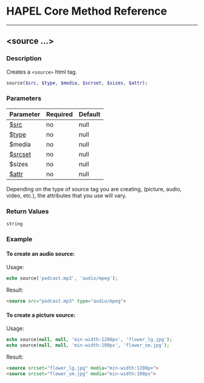 # HAPEL Core Method Reference

---
## \<source ...>


### Description

Creates a `<source>` html tag.

```php
source($src, $type, $media, $scrset, $sizes, $attr);
```

### Parameters

| Parameter                          | Required | Default |
|------------------------------------|----------|---------|
| [$src](../attributes/src)          | no       | null    |
| [$type](../attributes/type.md)     | no       | null    |
| $media                             | no       | null    |
| [$srcset](../attributes/srcset.md) | no       | null    |
| $sizes                             | no       | null    |
| [$attr](../attributes/attr.md)     | no       | null    |

Depending on the type of source tag you are creating, (picture, audio, video, etc.),
the attributes that you use will vary.


### Return Values

`string`

### Example

#### To create an audio source:

Usage:
```php
echo source('podcast.mp3', 'audio/mpeg');
```
Result:
```html
<source src="podcast.mp3" type="audio/mpeg">
```

#### To create a picture source:

Usage:
```php
echo source(null, null, 'min-width:1200px', 'flower_lg.jpg');
echo source(null, null, 'min-width:100px', 'flower_sm.jpg');
```
Result:
```html
<source srcset="flower_lg.jpg" media="min-width:1200px">
<source srcset="flower_sm.jpg" media="min-width:100px">
```